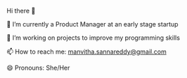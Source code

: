   Hi there 👋

🔭 I’m currently a Product Manager at an early stage startup

🌱 I’m working on projects to improve my programming skills

📫 How to reach me: manvitha.sannareddy@gmail.com

😄 Pronouns: She/Her


